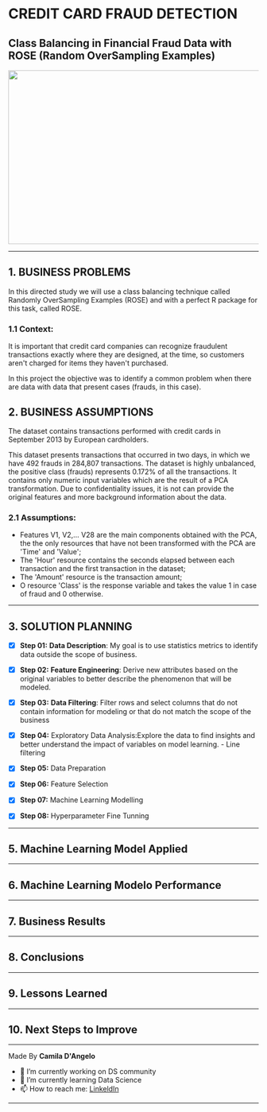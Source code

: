 # **CREDIT CARD FRAUD DETECTION**

## Class Balancing in Financial Fraud Data with ROSE (Random OverSampling Examples)

<div align="center">
<p float="left">
  <img src="/images/rossman_1.jpg" width="1000" height="350"/>
</p>
</div>

***
## 1. BUSINESS PROBLEMS

In this directed study we will use a class balancing technique called Randomly OverSampling Examples (ROSE) and with a perfect R package for this task, called ROSE.

### 1.1 **Context:**
 
It is important that credit card companies can recognize fraudulent transactions exactly where they are designed, at the time, so customers aren't charged for items they haven't purchased.

In this project the objective was to identify a common problem when there are data with data that present cases (frauds, in this case).

## 2. BUSINESS ASSUMPTIONS

The dataset contains transactions performed with credit cards in September 2013 by European cardholders.

This dataset presents transactions that occurred in two days, in which we have 492 frauds in 284,807 transactions. The dataset is highly unbalanced, the positive class (frauds) represents 0.172% of all the transactions. It contains only numeric input variables which are the result of a PCA transformation. Due to confidentiality issues, it is not can provide the original features and more background information about the data.

 ### 2.1 **Assumptions:** 
 
   * Features V1, V2,… V28 are the main components obtained with the PCA, the the only resources that have not been transformed with the PCA are 'Time' and 'Value';
   * The 'Hour' resource contains the seconds elapsed between each transaction and the first transaction in the dataset;
   * The 'Amount' resource is the transaction amount;
   * O resource 'Class' is the response variable and takes the value 1 in case of fraud and 0 otherwise.
   
  ***
## 3. SOLUTION PLANNING

- [x] **Step 01:** **Data Description**:  My goal is to use statistics metrics to identify data outside the scope of business.


- [x] **Step 02:** **Feature Engineering**: Derive new attributes based on the original variables to better describe the phenomenon that will be modeled.


- [x] **Step 03:** **Data Filtering**: Filter rows and select columns that do not contain information for modeling or that do not match the scope of the business
 

- [x] **Step 04:** Exploratory Data Analysis:Explore the data to find insights and better understand the impact of variables on model learning. - Line filtering


- [x] **Step 05:** Data Preparation


- [x] **Step 06:** Feature Selection


- [x] **Step 07:** Machine Learning Modelling


- [x] **Step 08:** Hyperparameter Fine Tunning


***
## 5. Machine Learning Model Applied


***
## 6. Machine Learning Modelo Performance


***
## 7. Business Results


***
## 8. Conclusions

***
## 9. Lessons Learned

***
## 10. Next Steps to Improve

***
Made By **Camila D'Angelo**

- 🔭 I’m currently working on DS community
- 🌱 I’m currently learning Data Science
- 📫 How to reach me: 
[LinkeldIn](https://www.linkedin.com/in/camiladangelotempesta/)

***
